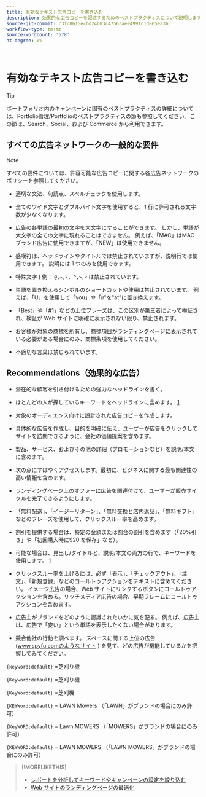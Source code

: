 ```yaml
---
title: 有効なテキスト広告コピーを書き込む
description: 効果的な広告コピーを記述するためのベストプラクティスについて説明します。
source-git-commit: c31c8615ecbd24b03c47563aee499fc1d865ea36
workflow-type: tm+mt
source-wordcount: '578'
ht-degree: 0%

---
```


# 有効なテキスト広告コピーを書き込む

>[!TIP]
>
>ポートフォリオ内のキャンペーンに固有のベストプラクティスの詳細については、Portfolio管理/Portfolioのベストプラクティスの節も参照してください。この節は、Search、Social、および Commerce から利用できます。<!-- verify convention for referencing Optimization Guide here -->

## すべての広告ネットワークの一般的な要件

>[!NOTE]
>
>すべての要件については、許容可能な広告コピーに関する各広告ネットワークのポリシーを参照してください。

* 適切な文法、句読点、スペルチェックを使用します。

* 全てのワイド文字とダブルバイト文字を使用すると、1 行に許可される文字数が少なくなります。

* 広告の各単語の最初の文字を大文字にすることができます。 しかし、単語が大文字の全ての文字に現れることはできません。 例えば、「MAC」はMACブランド広告に使用できますが、「NEW」は使用できません。

* 感嘆符は、ヘッドラインやタイトルでは禁止されていますが、説明行では使用できます。 説明には 1 つのみを使用できます。

* 特殊文字 ( 例： `@,~,\, ^,>,<` は禁止されています。

* 単語を置き換えるシンボルのショートカットや使用は禁止されています。 例えば、「U」を使用して「you」や「`@`&quot;を&quot;at&quot;に置き換えます。

* 「Best」や「#1」などの上位フレーズは、この区別が第三者によって検証され、検証が Web サイトに明確に表示されない限り、禁止されます。

* お客様が対象の商標を所有し、商標項目がランディングページに表示されている必要がある場合にのみ、商標条項を使用してください。

* 不適切な言葉は禁じられています。

## Recommendations（効果的な広告）

* 潜在的な顧客を引き付けるための強力なヘッドラインを書く。

* ほとんどの人が探しているキーワードをヘッドラインに含めます。 [1]

* 対象のオーディエンス向けに設計された広告コピーを作成します。

* 具体的な広告を作成し、目的を明確に伝え、ユーザーが広告をクリックしてサイトを訪問できるように、会社の価値提案を含めます。

* 製品、サービス、およびその他の詳細（プロモーションなど）を説明/本文に含めます。

* 次の点にすばやくアクセスします。最初に、ビジネスに関する最も関連性の高い情報を含めます。

* ランディングページ上のオファーに広告を関連付けて、ユーザーが販売サイクルを完了できるようにします。

* 「無料配送」、「イージーリターン」、「無料交換と店内返品」、「無料ギフト」などのフレーズを使用して、クリックスルー率を高めます。

* 割引を提供する場合は、特定の金額または割合の割引を含めます（「20%引き」や「初回購入時に$20 を保存」など）。

* 可能な場合は、見出し/タイトルと、説明/本文の両方の行で、キーワードを使用します。 [1]

* クリックスルー率を上げるには、必ず「表示」、「チェックアウト」、「注文」、「新規登録」などのコールトゥアクションをテキストに含めてください。 イメージ広告の場合、Web サイトにリンクするボタンにコールトゥアクションを含める。リッチメディア広告の場合、早期フレームにコールトゥアクションを含めます。

* 広告主がブランドをどのように認識されたいかに気を配る。 例えば、広告主は、広告で「安い」という単語を表示したくない場合があります。

* 競合他社の行動を調べます。 スペースに関する上位の広告 (www.spyfu.comのようなサイト ) を見て、どの広告が機能しているかを把握してみてください。

[1]: キーワードの挿入を使用する場合は、挿入コードで大文字と小文字を正しく指定します。

`{keyword:default}` =芝刈り機

`{Keyword:default}` =芝刈り機

`{KeyWord:default}` =芝刈機

`{KEYWord:default}` = LAWN Mowers （「LAWN」がブランドの場合にのみ許可）

`{KeyWORD:default}` = Lawn MOWERS （「MOWERS」がブランドの場合にのみ許可）

`{KEYWORD:default}` = LAWN MOWERS （「LAWN MOWERS」がブランドの場合にのみ許可）

>[!MORELIKETHIS]
>
>* [レポートを分析してキーワードやキャンペーンの設定を絞り込む](best-practices-analyze.md)
>* [Web サイトのランディングページの最適化](best-practices-optimize.md)
